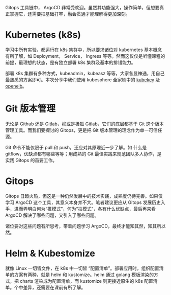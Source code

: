 Gitops 工具链中， ArgoCD 非常受欢迎。虽然其功能强大，操作简单，但想要真正掌握它，还需要把基础打牢，融会贯通才能理解得更加深刻。

# Kubernetes (k8s)

学习中所有实验，都运行在 k8s 集群中，所以要求诸位对 kubernetes 基本概念有所了解，如 Deployment， Service， Ingress 等等。然而这仅仅是听懂课程的前提，最理想的状态，是有独立部署 k8s 集群及基本的排错能力。

部署 k8s 集群有多种方式，kubeadmin，kubeasz 等等，大家各显神通，用自己最熟悉的方案即可。本次分享中我们使用 kubesphere 全家桶中的 [kubekey](https://github.com/kubesphere/kubekey) 及 [openelb](https://github.com/kubesphere/openelb)。

# Git 版本管理

无论是 Github 还是 Gitlab，抑或是极狐 Gitlab，它们的底层都基于 Git 这个版本管理工具。而我们要探讨的 Gitops，更是把 Git 版本管理的理念作为单一可信任源。

Git 命令不能仅限于 pull 和 push，还应对其原理近一步了解。如 什么是 gitflow，优缺点都有哪些等等；用成熟的 Git 最佳实践来规范团队多人协作，是实践 Gitops 的首要工作。

# Gitops

Gitops 日趋火热，但这是一种仍然发展中的技术实践，成熟度仍待完善。如果仅学习 ArgoCD 这个工具，其意义本身并不大。笔者建议更应从 Gitops 发展历史入手，进而弄明白何为“推模式”，何为“拉模式”，各有什么优缺点，最后再来看 ArgoCD 解决了哪些问题，又引入了哪些问题。

诸位要对这些问题有所思考，带着问题学习 ArgoCD，最终才能知其然，知其所以然。

# Helm & Kubestomize

就像 Linux 一切皆文件，在 k8s 中一切皆 “配置清单”。部署应用时，组织配置清单的方案有两种，就是 helm 和 kustomize。helm 通过 golang 模板渲染的方式，把 charts 渲染成为配置清单，而 kustomize 则更接近原生的 k8s 配置清单。个中差异，还需要在课前有所了解。
